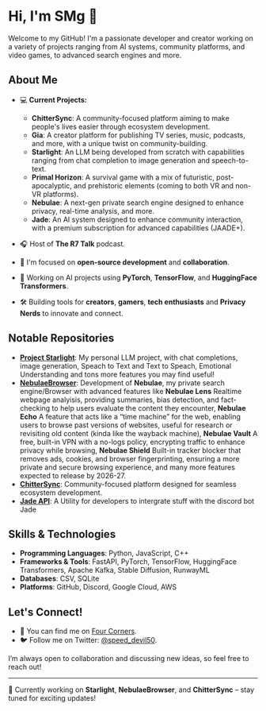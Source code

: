 # Hi, I'm SMg 👋

Welcome to my GitHub! I'm a passionate developer and creator working on a variety of projects ranging from AI systems, community platforms, and video games, to advanced search engines and more.

## About Me

- 💻 **Current Projects:**
  - **ChitterSync**: A community-focused platform aiming to make people's lives easier through ecosystem development.
  - **Gia**: A creator platform for publishing TV series, music, podcasts, and more, with a unique twist on community-building.
  - **Starlight**: An LLM being developed from scratch with capabilities ranging from chat completion to image generation and speech-to-text.
  - **Primal Horizon**: A survival game with a mix of futuristic, post-apocalyptic, and prehistoric elements (coming to both VR and non-VR platforms).
  - **Nebulae**: A next-gen private search engine designed to enhance privacy, real-time analysis, and more.
  - **Jade**: An AI system designed to enhance community interaction, with a premium subscription for advanced capabilities (JAADE+).

- 🎧 Host of **The R7 Talk** podcast.
- 🚀 I'm focused on **open-source development** and **collaboration**.
- 🤖 Working on AI projects using **PyTorch**, **TensorFlow**, and **HuggingFace Transformers**.
- 🛠️ Building tools for **creators**, **gamers**, **tech enthusiasts** and **Privacy Nerds** to innovate and connect.

## Notable Repositories

- [**Project Starlight**](https://github.com/r7105/ProjectStarlight): My personal LLM project, with chat completions, image generation, Speach to Text and Text to Speach, Emotional Understanding and tons more features you may find useful!
- [**NebulaeBrowser**](https://github.com/r7105/NebulaeBrowser): Development of **Nebulae**, my private search engine/Browser with advanced features like **Nebulae Lens** Realtime webpage analyisis, providing summaries, bias detection, and fact-checking to help users evaluate the content they encounter, **Nebulae Echo** A feature that acts like a “time machine” for the web, enabling users to browse past versions of websites, useful for research or revisiting old content (kinda like the wayback machine), **Nebulae Vault** A free, built-in VPN with a no-logs policy, encrypting traffic to enhance privacy while browsing, **Nebulae Shield** Built-in tracker blocker that removes ads, cookies, and browser fingerprinting, ensuring a more private and secure browsing experience, and many more features expected to release by 2026-27.
- [**ChitterSync**](https://github.com/r7105/ChitterSync): Community-focused platform designed for seamless ecosystem development.
- [**Jade API**](https://github.com/r7105/JadeAPILib): A Utility for developers to intergrate stuff with the discord bot Jade

## Skills & Technologies

- **Programming Languages**: Python, JavaScript, C++
- **Frameworks & Tools**: FastAPI, PyTorch, TensorFlow, HuggingFace Transformers, Apache Kafka, Stable Diffusion, RunwayML
- **Databases**: CSV, SQLite
- **Platforms**: GitHub, Discord, Google Cloud, AWS

## Let's Connect!

- 💬 You can find me on [Four Corners](https://discord.com/invite/ygDfh2h7bK).
- 🐦 Follow me on Twitter: [@speed_devil50](https://twitter.com/speed_devil50).

I’m always open to collaboration and discussing new ideas, so feel free to reach out!

---

🔧 Currently working on **Starlight**, **NebulaeBrowser**, and **ChitterSync** – stay tuned for exciting updates!


<!--
**speedevil50/speedevil50** is a ✨ _special_ ✨ repository because its `README.md` (this file) appears on your GitHub profile.

/Here are some ideas to get you started:

- 🔭 I’m currently working on ...
- 🌱 I’m currently learning ...
- 👯 I’m looking to collaborate on ...
- 🤔 I’m looking for help with ...
- 💬 Ask me about ...
- 📫 How to reach me: ...
- 😄 Pronouns: ...
- ⚡ Fun fact: ...
-->
